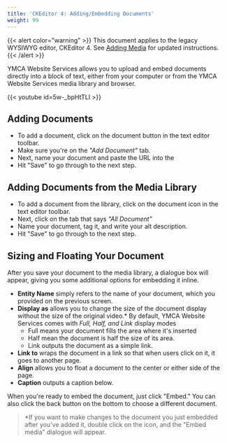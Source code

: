 ```yaml
---
title: 'CKEditor 4: Adding/Embedding Documents'
weight: 99
---
```


{{< alert color="warning" >}}
This document applies to the legacy WYSIWYG editor, CKEditor 4. See [Adding Media](../adding-media/) for updated instructions.
{{< /alert >}}

YMCA Website Services allows you to upload and embed documents directly into a block of text, either from your computer or from the YMCA Website Services media library and browser.

{{< youtube id=5w-_bpHtTLI >}}

## Adding Documents

* To add a document, click on the document button in the text editor toolbar.
* Make sure you're on the *"Add Document"* tab.
* Next, name your document and paste the URL into the
* Hit "Save" to go through to the next step.

## Adding Documents from the Media Library

* To add a document from the library, click on the document icon in the text editor toolbar.
* Next, click on the tab that says *"All Document"*
* Name your document, tag it, and write your alt description.
* Hit "Save" to go through to the next step.

## Sizing and Floating Your Document

After you save your document to the media library, a dialogue box will appear, giving you some additional options for embedding it inline.

* **Entity Name** simply refers to the name of your document, which you provided on the previous screen.
* **Display as** allows you to change the size of the document display without the size of the original video.* By default, YMCA Website Services comes with *Full, Half, and Link* display modes
  * Full means your document fills the area where it's inserted
  * Half mean the document is half the size of its area.
  * Link outputs the document as a simple link.
* **Link to** wraps the document in a link so that when users click on it, it goes to another page.
* **Align** allows you to float a document to the center or either side of the page.
* **Caption** outputs a caption below.

When you're ready to embed the document, just click "Embed." You can also click the back button on the bottom to choose a different document.

> *If you want to make changes to the document you just embedded after you've added it, double click on the icon, and the "Embed media" dialogue will appear.
